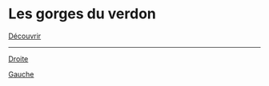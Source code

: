 # Les gorges du verdon
[Découvrir](https://www.google.com/url?sa=i&url=https%3A%2F%2Flesgorgesduverdon.fr%2Fgorges-du-verdon%2F&psig=AOvVaw2FJVry5XgBpJ2rhKa7xb_S&ust=1696944207096000&source=images&cd=vfe&opi=89978449&ved=0CBEQjRxqFwoTCPDZ_viH6YEDFQAAAAAdAAAAABA)

***

[Droite](https://github.com/Yacine-Oussadi/TP_Techmed_Groupe_1_Labyrinth/blob/main/UCA.md)

[Gauche](https://github.com/Yacine-Oussadi/TP_Techmed_Groupe_1_Labyrinth/blob/main/For%C3%AAt.md)